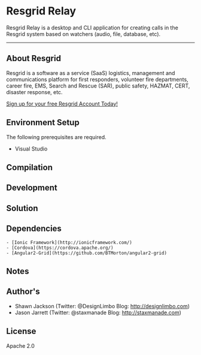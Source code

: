 Resgrid Relay
===========================

Resgrid Relay is a desktop and CLI application for creating calls in the Resgrid system based on watchers (audio, file, database, etc).

*********

About Resgrid
-------------
Resgrid is a software as a service (SaaS) logistics, management and communications platform for first responders, volunteer fire departments, career fire, EMS, Search and Rescue (SAR), public safety, HAZMAT, CERT, disaster response, etc.

[Sign up for your free Resgrid Account Today!](https://resgrid.com)


## Environment Setup ##

The following prerequisites are required.

* Visual Studio


## Compilation ##



## Development ##



## Solution ##



## Dependencies ##
    - [Ionic Framework](http://ionicframework.com/)
    - [Cordova](https://cordova.apache.org/)
    - [Angular2-Grid](https://github.com/BTMorton/angular2-grid)

## Notes ##


## Author's ##
* Shawn Jackson (Twitter: @DesignLimbo Blog: http://designlimbo.com)
* Jason Jarrett (Twitter: @staxmanade Blog: http://staxmanade.com)

## License ##
Apache 2.0